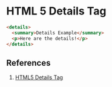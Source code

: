 # HTML 5 Details Tag

```html
<details>
  <summary>Details Example</summary>
  <p>Here are the details!</p>
</details>
```

## References

1. [HTML5 Details Tag](https://jsfiddle.net/gkhays/3gaev1k8/)
